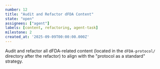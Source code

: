 ```yaml
---
number: 12
title: "Audit and Refactor dFDA Content"
state: "open"
assignees: ["agent"]
labels: [content, refactoring, agent-task]
milestone: 2
created_at: '2025-09-09T00:00:00.000Z'
---
```

Audit and refactor all dFDA-related content (located in the `dFDA-protocol/` directory after the refactor) to align with the "protocol as a standard" strategy.
